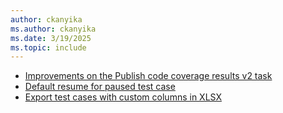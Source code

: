 ```yaml
---
author: ckanyika
ms.author: ckanyika
ms.date: 3/19/2025
ms.topic: include
---
```

 
- [Improvements on the Publish code coverage results v2 task](#improvements-on-the-publish-code-coverage-results-v2-task)
- [Default resume for paused test case](#default-resume-for-paused-test-case)
- [Export test cases with custom columns in XLSX](#export-test-cases-with-custom-columns-in-xlsx)